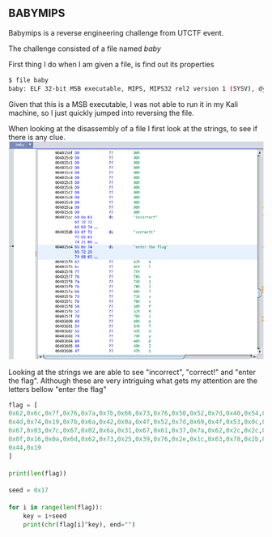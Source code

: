## BABYMIPS ##

Babymips is a reverse engineering challenge from UTCTF event. 

The challenge consisted of a file named _baby_

First thing I do when I am given a file, is find out its properties

```sh
$ file baby
baby: ELF 32-bit MSB executable, MIPS, MIPS32 rel2 version 1 (SYSV), dynamically linked, interpreter /lib/ld.so.1, for GNU/Linux 3.2.0, stripped

```

Given that this is a MSB executable, I was not able to run it in my Kali machine, so I just quickly jumped into reversing the file. 

When looking at the disassembly of a file I first look at the strings, to see if there is any clue. 
![Screenshot](images/strings.png)

Looking at the strings we are able to see "incorrect", "correct!" and "enter the flag". Although these are very intriguing what gets my attention are the letters bellow "enter the flag"

```python
flag = [
0x62,0x6c,0x7f,0x76,0x7a,0x7b,0x66,0x73,0x76,0x50,0x52,0x7d,0x40,0x54,0x55,0x79,0x40,0x49,0x47,
0x4d,0x74,0x19,0x7b,0x6a,0x42,0x0a,0x4f,0x52,0x7d,0x69,0x4f,0x53,0x0c,0x64,0x10,0x0f,0x1e,0x4a,
0x67,0x03,0x7c,0x67,0x02,0x6a,0x31,0x67,0x61,0x37,0x7a,0x62,0x2c,0x2c,0x0f,0x6e,0x17,0x00,0x16,
0x0f,0x16,0x0a,0x6d,0x62,0x73,0x25,0x39,0x76,0x2e,0x1c,0x63,0x78,0x2b,0x74,0x32,0x16,0x20,0x22,
0x44,0x19
]

print(len(flag))

seed = 0x17

for i in range(len(flag)): 
    key = i+seed
    print(chr(flag[i]^key), end="")
```
